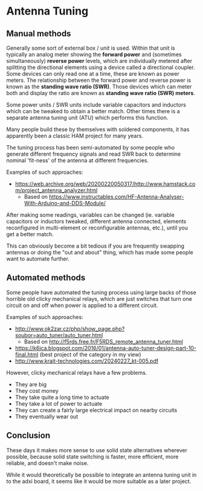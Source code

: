 # Antenna Tuning

## Manual methods

Generally some sort of external box / unit is used. Within that unit is typically an analog meter showing the __forward power__ and (sometimes simultaneously) __reverse power__ levels, which are individually metered after splitting the directional elements using a device called a directional coupler. Some devices can only read one at a time, these are known as power meters.  The relationship between the forward power and reverse power is known as the __standing wave ratio (SWR)__.  Those devices which can meter both and display the ratio are known as __standing wave ratio (SWR) meters__.

Some power units / SWR units include variable capacitors and inductors which can be tweaked to obtain a better match. Other times there is a separate antenna tuning unit (ATU) which performs this function.

Many people build these by themselves with soldered components, it has apparently been a classic HAM project for many years.

The tuning process has been semi-automated by some people who generate different frequency signals and read SWR back to determine nominal 'fit-ness' of the antenna at different frequencies.

Examples of such approaches:
 * https://web.archive.org/web/20200220050317/http://www.hamstack.com/project_antenna_analyzer.html
   * Based on https://www.instructables.com/HF-Antenna-Analyser-With-Arduino-and-DDS-Module/

After making some readings, variables can be changed (ie. variable capacitors or inductors tweaked, different antenna connected, elements reconfigured in multi-element or reconfigurable antennas, etc.), until you get a better match.

This can obviously become a bit tedious if you are frequently swapping antennas or doing the "out and about" thing, which has made some people want to automate further.

## Automated methods

Some people have automated the tuning process using large backs of those horrible old clicky mechanical relays, which are just switches that turn one circuit on and off when power is applied to a different circuit.

Examples of such approaches:
 * http://www.ok2zar.cz/php/show_page.php?soubor=auto_tuner/auto_tuner.html
   * Based on http://f5rds.free.fr/F5RDS_remote_antenna_tuner.html
 * https://k6jca.blogspot.com/2016/01/antenna-auto-tuner-design-part-10-final.html (best project of the category in my view)
 * http://www.krait-technologies.com/20240227_kt-005.pdf

However, clicky mechanical relays have a few problems.
 * They are big
 * They cost money
 * They take quite a long time to actuate
 * They take a lot of power to actuate
 * They can create a fairly large electrical impact on nearby circuits
 * They eventually wear out

## Conclusion

These days it makes more sense to use solid state alternatives wherever possible, because solid state switching is faster, more efficient, more reliable, and doesn't make noise.

While it would theoretically be possible to integrate an antenna tuning unit in to the adxi board, it seems like it would be more suitable as a later project.
